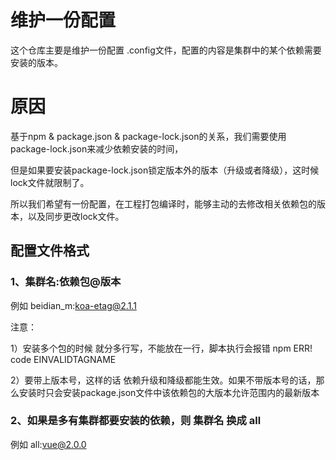 # 维护一份配置

这个仓库主要是维护一份配置 .config文件，配置的内容是集群中的某个依赖需要安装的版本。

# 原因

基于npm & package.json & package-lock.json的关系，我们需要使用package-lock.json来减少依赖安装的时间，

但是如果要安装package-lock.json锁定版本外的版本（升级或者降级），这时候lock文件就限制了。

所以我们希望有一份配置，在工程打包编译时，能够主动的去修改相关依赖包的版本，以及同步更改lock文件。


## 配置文件格式

### 1、集群名:依赖包@版本

例如 beidian_m:koa-etag@2.1.1

注意：

1）安装多个包的时候 就分多行写，不能放在一行，脚本执行会报错 npm ERR! code EINVALIDTAGNAME

2）要带上版本号，这样的话 依赖升级和降级都能生效。如果不带版本号的话，那么安装时只会安装package.json文件中该依赖包的大版本允许范围内的最新版本

### 2、如果是多有集群都要安装的依赖，则 集群名 换成 all

例如 all:vue@2.0.0


